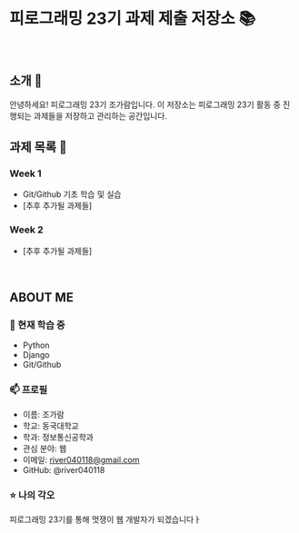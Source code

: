 # 피로그래밍 23기 과제 제출 저장소 📚
<br>

## 소개 🚀
안녕하세요! 피로그래밍 23기 조가람입니다.
이 저장소는 피로그래밍 23기 활동 중 진행되는 과제들을 저장하고 관리하는 공간입니다.
<br>

## 과제 목록 📕
### Week 1
- Git/Github 기초 학습 및 실습
- [추후 추가될 과제들]

### Week 2
- [추후 추가될 과제들]
<br>

## ABOUT ME
### 🌱 현재 학습 중
- Python
- Django
- Git/Github

### 📫 프로필
- 이름: 조가람
- 학교: 동국대학교
- 학과: 정보통신공학과
- 관심 분야: 웹
- 이메일: river040118@gmail.com
- GitHub: @river040118

### ⭐ 나의 각오
피로그래밍 23기를 통해 멋쟁이 웹 개발자가 되겠습니다ㅏ